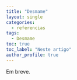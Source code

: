 ```yaml
---
title: "Desmame"
layout: single
categories:
  - referencias
tags:
  - Desmame
toc: true
toc_label: "Neste artigo"
author_profile: true
---
```

Em breve.